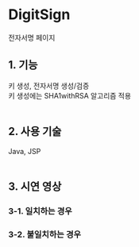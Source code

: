 # DigitSign
전자서명 페이지 <br>

## 1. 기능 <br>
키 생성, 전자서명 생성/검증 <br>
키 생성에는 SHA1withRSA 알고리즘 적용 <br><br>

## 2. 사용 기술 <br>
Java, JSP <br><br>

## 3. 시연 영상 <br>
### 3-1. 일치하는 경우 <br>

### 3-2. 불일치하는 경우 <br>
